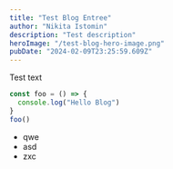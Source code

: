 ```yaml
---
title: "Test Blog Entree"
author: "Nikita Istomin"
description: "Test description"
heroImage: "/test-blog-hero-image.png"
pubDate: "2024-02-09T23:25:59.609Z"
---
```


Test text

```javascript
const foo = () => {
  console.log("Hello Blog")
}
foo()
```

- qwe
- asd
- zxc
